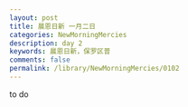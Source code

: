 ```yaml
---
layout: post
title: 晨恩日新 一月二日
categories: NewMorningMercies
description: day 2
keywords: 晨恩日新，保罗区普
comments: false
permalink: /library/NewMorningMercies/0102
---
```


to do